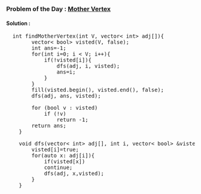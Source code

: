 ### Problem of the Day : [Mother Vertex](https://practice.geeksforgeeks.org/problems/mother-vertex/1)

#### Solution : 
<pre>
  int findMotherVertex(int V, vector< int> adj[]){
	    vector< bool> visted(V, false);
        int ans=-1;
        for(int i=0; i < V; i++){
            if(!visted[i]){
                dfs(adj, i, visted);
                ans=i;
            }
        }
        fill(visted.begin(), visted.end(), false);
        dfs(adj, ans, visted);
     
        for (bool v : visted) 
            if (!v) 
                return -1;
        return ans;
	}
	
	void dfs(vector< int> adj[], int i, vector< bool> &visted ){
        visted[i]=true;
        for(auto x: adj[i]){
            if(visted[x])
            continue;
            dfs(adj, x,visted);
        }
    }
</pre>
